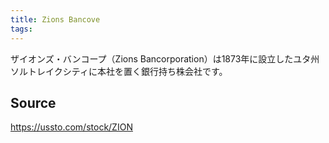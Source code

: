 ```yaml
---
title: Zions Bancove
tags: 
---
```


ザイオンズ・バンコープ（Zions Bancorporation）は1873年に設立したユタ州ソルトレイクシティに本社を置く銀行持ち株会社です。

## Source
https://ussto.com/stock/ZION
